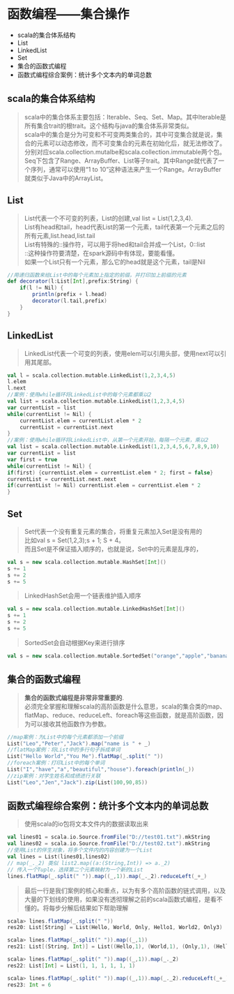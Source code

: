 # 函数编程——集合操作
* scala的集合体系结构
* List
* LinkedList
* Set
* 集合的函数式编程
* 函数式编程综合案例：统计多个文本内的单词总数

## scala的集合体系结构
>scala中的集合体系主要包括：Iterable、Seq、Set、Map。其中Iterable是所有集合trait的根trait。这个结构与java的集合体系非常类似。<br>scala中的集合是分为可变和不可变两类集合的，其中可变集合就是说，集合的元素可以动态修改，而不可变集合的元素在初始化后，就无法修改了。分别对应scala.collection.mutalbe和scala.collection.immutable两个包。<br>
Seq下包含了Range、ArrayBuffer、List等子trait。其中Range就代表了一个序列，通常可以使用“1 to 10”这种语法来产生一个Range。ArrayBuffer就类似于Java中的ArrayList。

## List
>List代表一个不可变的列表，List的创建,val list = List(1,2,3,4).<br>
List有head和tail，head代表List的第一个元素，tail代表第一个元素之后的所有元素,list.head,list.tail<br>List有特殊的::操作符，可以用于将hed和tail合并成一个List，0::list<br>::这种操作符要清楚，在spark源码中有体现，要能看懂。<br>如果一个List只有一个元素，那么它的head就是这个元素，tail是Nil
```scala code
//用递归函数来给List中的每个元素加上指定的前缀，并打印加上前缀的元素
def decorator(l:List[Int],prefix:String) {
    if(l != Nil) {
        println(prefix + l.head)
        decorator(l.tail,prefix)
    }
}
```

## LinkedList
>LinkedList代表一个可变的列表，使用elem可以引用头部，使用next可以引用其尾部。<br>
```scala code
val l = scala.collection.mutable.LinkedList(1,2,3,4,5)
l.elem
l.next
//案例：使用while循环将LinkedList中的每个元素都乘以2
val list = scala.collection.mutable.LinkedList(1,2,3,4,5)
var currentList = list
while(currentList != Nil) {
    currentList.elem = currentList.elem * 2
    currentList = currentList.next
}
//案例：使用while循环将LinkedList中，从第一个元素开始，每隔一个元素，乘以2
val list = scala.collection.mutable.LinkedList(1,2,3,4,5,6,7,8,9,10)
var currentList = list
var first = true
while(currentList != Nil) {
if(first) {currentList.elem = currentList.elem * 2; first = false}
currentList = currentList.next.next
if(currentList != Nil) currentList.elem = currentList.elem * 2
}
```

## Set
>Set代表一个没有重复元素的集合，将重复元素加入Set是没有用的<br>比如val s = Set(1,2,3);s + 1; S + 4。<br>而且Set是不保证插入顺序的，也就是说，Set中的元素是乱序的，
``` scala code
val s = new scala.collection.mutable.HashSet[Int]()
s += 1
s += 2
s += 5
```
>LinkedHashSet会用一个链表维护插入顺序
``` scala code
val s = new scala.collection.mutable.LinkedHashSet[Int]()
s += 1
s += 2
s += 5
```
>SortedSet会自动根据Key来进行排序
``` scala code
val s = new scala.collection.mutable.SortedSet("orange","apple","banana")
```

## 集合的函数式编程
>**集合的函数式编程是非常非常重要的**.<br>必须完全掌握和理解scala的高阶函数是什么意思，scala的集合类的map、flatMap、reduce、reduceLeft、foreach等这些函数，就是高阶函数，因为可以接收其他函数作为参数。<br>
``` scala code
//map案例：为List中的每个元素都添加一个前缀
List("Leo","Peter","Jack").map("name is " + _)
//flatMap案例：将List中的多行句子拆成单词
List("Hello World","You Me").flatMap(_.split(" "))
//foreach案例：打印List中的每个单词
List("I","have","a","beautiful","house").foreach(println(_))
//zip案例：对学生姓名和成绩进行关联
List("Leo","Jen","Jack").zip(List(100,90,85))
```
## 函数式编程综合案例：统计多个文本内的单词总数
>使用scala的io包将文本文件内的数据读取出来
```scala code
val lines01 = scala.io.Source.fromFile("D://test01.txt").mkString
val lines02 = scala.io.Source.fromFile("D://test02.txt").mkString
//使用List的伴生对象，将多个文件内的内容创建为一个List
val lines = List(lines01,lines02)
// map(_._2) 类似 list2.map((a:(String,Int)) => a._2)
// 传入一个Tuple，选择第二个元素映射为一个新的List
lines.flatMap(_.split(" ")).map((_,1)).map(_._2).reduceLeft(_+_)
```
>最后一行是我们案例的核心和重点，以为有多个高阶函数的链式调用，以及大量的下划线的使用，如果没有透彻理解之前的scala函数式编程，是看不懂的。将每步分解后结果如下帮助理解
```scala code
scala> lines.flatMap(_.split(" "))
res20: List[String] = List(Hello, World, Only, Hello1, World2, Only3)

scala> lines.flatMap(_.split(" ")).map((_,1))
res21: List[(String, Int)] = List((Hello,1), (World,1), (Only,1), (Hello1,1), (World2,1), (Only3,1))

scala> lines.flatMap(_.split(" ")).map((_,1)).map(_._2)
res22: List[Int] = List(1, 1, 1, 1, 1, 1)

scala> lines.flatMap(_.split(" ")).map((_,1)).map(_._2).reduceLeft(_+_)
res23: Int = 6
```
